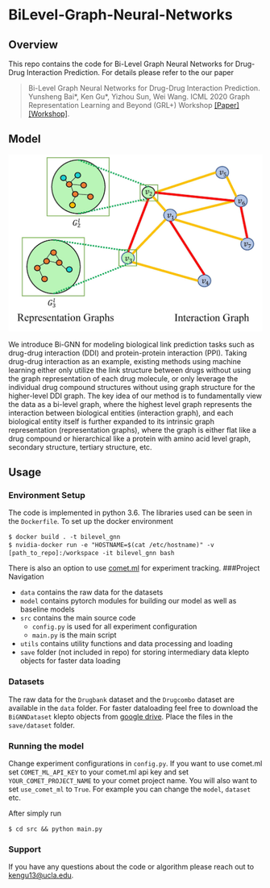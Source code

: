 # BiLevel-Graph-Neural-Networks

## Overview
This repo contains the code for Bi-Level Graph Neural Networks for Drug-Drug Interaction Prediction.
For details please refer to the our paper 
> Bi-Level Graph Neural Networks for Drug-Drug Interaction Prediction.
> Yunsheng Bai*, Ken Gu*, Yizhou Sun, Wei Wang.
> ICML 2020 Graph Representation Learning and Beyond (GRL+) Workshop
[\[Paper\]](https://128.84.21.199/abs/2006.14002) [\[Workshop\]](https://grlplus.github.io/).

## Model
![DDI image](./data/Images/DDI.jpg)  


We introduce Bi-GNN for modeling biological link prediction tasks such as drug-drug interaction (DDI) and protein-protein interaction (PPI). Taking drug-drug interaction as an example, existing methods using machine learning either only utilize the link structure between drugs without using the graph representation of each drug molecule, or only leverage the individual drug compound structures without using graph structure for the higher-level DDI graph. The key idea of our method is to fundamentally view the data as a bi-level graph, where the highest level graph represents the interaction between biological entities (interaction graph), and each biological entity itself is further expanded to its intrinsic graph representation (representation graphs), where the graph is either flat like a drug compound or hierarchical like a protein with amino acid level graph, secondary structure, tertiary structure, etc.


## Usage
### Environment Setup
The code is implemented in python 3.6. The libraries used can be seen in the `Dockerfile`.
To set up the docker environment 
```
$ docker build . -t bilevel_gnn
$ nvidia-docker run -e "HOSTNAME=$(cat /etc/hostname)" -v [path_to_repo]:/workspace -it bilevel_gnn bash
```
There is also an option to use [comet.ml](https://www.comet.ml/) for experiment tracking. 
###Project Navigation
* `data`  contains the raw data for the datasets
* `model` contains pytorch modules for building our model as well as baseline models
* `src` contains the main source code
    * `config.py` is used for all experiment configuration
    * `main.py` is the main script
* `utils` contains utility functions and data processing and loading
* `save` folder (not included in repo) for storing intermediary data klepto objects for faster data loading

### Datasets
The raw data for the `Drugbank` dataset and the `Drugcombo` dataset are available in the `data` folder.
For faster dataloading feel free to download the `BiGNNDataset` klepto objects from 
[google drive](https://drive.google.com/drive/folders/1xOMZuu7b-o4g1sHFliK-vIvNxKeaYaxj?usp=sharing).
Place the files in the `save/dataset` folder. 

### Running the model

Change experiment configurations in `config.py`. If you want to use comet.ml set 
`COMET_ML_API_KEY` to your comet.ml api key and set `YOUR_COMET_PROJECT_NAME` to your comet project name.
You will also want to set `use_comet_ml` to `True`. For example you can change the `model`, `dataset` etc.
 
 After simply run
```
$ cd src && python main.py
```

### Support
If you have any questions about the code or algorithm please reach out to <kengu13@ucla.edu>.